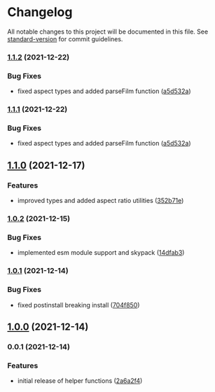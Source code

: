 # Changelog

All notable changes to this project will be documented in this file. See [standard-version](https://github.com/conventional-changelog/standard-version) for commit guidelines.

### [1.1.2](https://github.com/animafps/fov-utilities/compare/v1.1.0...v1.1.2) (2021-12-22)


### Bug Fixes

* fixed aspect types and added parseFilm function ([a5d532a](https://github.com/animafps/fov-utilities/commit/a5d532ac946a1b8e10bd6c14708e530417523b96))

### [1.1.1](https://github.com/animafps/fov-utilities/compare/v1.1.0...v1.1.1) (2021-12-22)


### Bug Fixes

* fixed aspect types and added parseFilm function ([a5d532a](https://github.com/animafps/fov-utilities/commit/a5d532ac946a1b8e10bd6c14708e530417523b96))

## [1.1.0](https://github.com/animafps/fov-utilities/compare/v1.0.2...v1.1.0) (2021-12-17)


### Features

* improved types and added aspect ratio utilities ([352b71e](https://github.com/animafps/fov-utilities/commit/352b71e33c0f8832d929f46c0e98e31ef16fb8fe))

### [1.0.2](https://github.com/animafps/fov-utilities/compare/v1.0.1...v1.0.2) (2021-12-15)


### Bug Fixes

* implemented esm module support and skypack ([14dfab3](https://github.com/animafps/fov-utilities/commit/14dfab3ca0bb5a8d6b22a5de9fb4ade76307dbc9))

### [1.0.1](https://github.com/animafps/utilities/compare/v1.0.0...v1.0.1) (2021-12-14)


### Bug Fixes

* fixed postinstall breaking install ([704f850](https://github.com/animafps/utilities/commit/704f8506b188dab48ae00a33a192a673fd041328))

## [1.0.0](https://github.com/animafps/utilities/compare/v0.0.1...v1.0.0) (2021-12-14)

### 0.0.1 (2021-12-14)


### Features

* initial release of helper functions ([2a6a2f4](https://github.com/animafps/utilities/commit/2a6a2f482355595d0704993dfc480f389928bef0))
